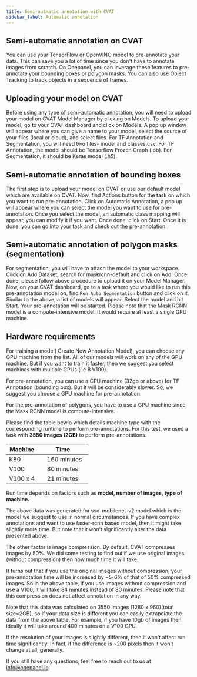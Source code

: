 ```yaml
---
title: Semi-autmatic annotation with CVAT
sidebar_label: Automatic annotation
---
```



## Semi-automatic annotation on CVAT

You can use your TensorFlow or OpenVINO model to pre-annotate your data. This can save you a lot of time since you don't have to annotate images from scratch. On Onepanel, you can leverage these features to pre-annotate your bounding boxes or polygon masks. You can also use Object Tracking to track objects in a sequence of frames.

## Uploading your model on CVAT
Before using any type of semi-automatic annotation, you will need to upload your model on CVAT Model Manager by clicking on Models. To upload your model, go to your CVAT dashboard and click on Models. A pop up window will appear where you can give a name to your model, select the source of your files (local or cloud), and select files. For TF Annotation and Segmentation, you will need two files- model and classes.csv. For TF Annotation, the model should be Tensorflow Frozen Graph (.pb). For Segmentation, it should be Keras model (.h5).

## Semi-automatic annotation of bounding boxes
The first step is to upload your model on CVAT or use our default model which are available on CVAT. Now, find Actions button for the task on which you want to run pre-annotation. Click on Automatic Annotation, a pop up will appear where you can select the model you want to use for pre-annotation. Once you select the model, an automatic class mapping will appear, you can modify it if you want. Once done, click on Start. Once it is done, you can go into your task and check out the pre-annotation.

## Semi-automatic annotation of polygon masks (segmentation)
For segmentation, you will have to attach the model to your workspace. Click on Add Dataset, search for maskrcnn-default and click on Add. Once done, please follow above procedure to upload it on your Model Manager. Now, on your CVAT dashboard, go to a task where you would like to run this pre-annotation model on, find `Run Auto Segmentation` button and click on it. Similar to the above, a list of models will appear. Select the model and hit Start. Your pre-annotation will be started.
Please note that the Mask RCNN model is a compute-intensive model. It would require at least a single GPU machine.

## Hardware requirements 
For training a model( Create New Annotation Model), you can choose any GPU machine from the list. All of our models will work on any of the GPU machine. But if you want to train it faster, then we suggest you select machines with multiple GPUs (i.e 8 V100).

For pre-annotation, you can use a CPU machine (32gb or above) for TF Annotation (bounding box). But It will be considerably slower. So, we suggest you choose a GPU machine for pre-annotation. 

For the pre-annotation of polygons, you have to use a GPU machine since the Mask RCNN model is compute-intensive.

Please find the table bewlo which details machine type with the corresponding runtime to perform pre-annotations.
For this test, we used a task with **3550 images (2GB)** to perform pre-annotations.

Machine     | Time     
------------|---------------
K80         | 160 minutes  
V100        | 80 minutes 
V100 x 4    | 21 minutes 

Run time depends on factors such as **model, number of images, type of machine.**

The above data was generated for ssd-mobilenet-v2 model which is the model we suggest to use in normal circumstances. If you have complex annotations and want to use faster-rcnn based model, then it might take slightly more time. But note that it won’t significantly alter the data presented above.

The other factor is image compression. By default, CVAT compresses images by 50%. We did some testing to find out if we use original images (without compression) then how much time it will take.

It turns out that if you use the original images without compression, your pre-annotation time will be increased by ~5-6% of that of 50% compressed images. So in the above table, if you use images without compression and use a V100, it will take 84 minutes instead of 80 minutes. Please note that this compression does not affect annotation in any way.

Note that this data was calculated on 3550 images (1280 x 960)(total size=2GB), so if your data size is different you can easily extrapolate the data from the above table. For example, if you have 10gb of images then ideally it will take around 400 minutes on a V100 GPU. 

If the resolution of your images is slightly different, then it won’t affect run time significantly. In fact, if the difference is ~200 pixels then it won’t change at all, generally.

If you still have any questions, feel free to reach out to us at info@onepanel.io
